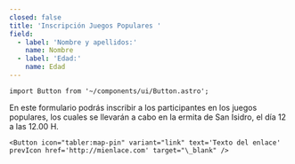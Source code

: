 ```yaml
---
closed: false
title: 'Inscripción Juegos Populares '
field:
  - label: 'Nombre y apellidos:'
    name: Nombre
  - label: 'Edad:'
    name: Edad
---
```


`import Button from '~/components/ui/Button.astro';`

En este formulario podrás inscribir a los participantes en los juegos populares, los cuales se llevarán a cabo en la ermita de San Isidro, el día 12 a las 12.00 H.

`<Button icon="tabler:map-pin" variant="link" text='Texto del enlace' prevIcon href='http://mienlace.com' target="\_blank" />`
